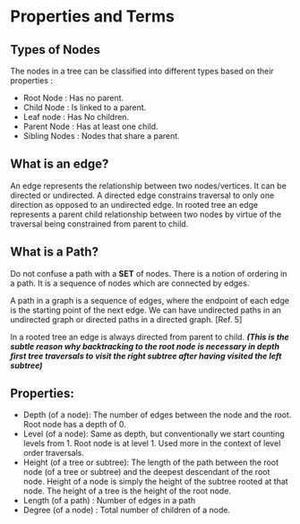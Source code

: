 # Properties and Terms


## Types of Nodes

The nodes in a tree can be classified into different types based on their properties :

* Root Node : Has no parent.
* Child Node : Is linked to a parent.
* Leaf node : Has No children.
* Parent Node : Has at least one child.
* Sibling Nodes : Nodes that share a parent.

## What is an edge? 

An edge represents the relationship between two nodes/vertices. It can be directed or undirected. A directed edge constrains traversal to only one direction as opposed to an undirected edge. In rooted tree an edge represents a parent child relationship between two nodes by virtue of the traversal being constrained from parent to child.


## What is a Path?

Do not confuse a path with a **SET** of nodes. There is a notion of ordering in a path. It is a sequence of nodes which are connected by edges. 


A path in a graph is a sequence of edges, where the endpoint of each edge is the starting point of the next edge.  We can have undirected paths in an undirected graph or directed paths in a directed graph. [Ref. 5]

In a rooted tree an edge is always directed from parent to child. ***(This is the subtle reason why backtracking to the root node is necessary in depth first tree traversals to visit the right subtree after having visited the left subtree)***

## Properties: 

* Depth (of a node): The number of edges between the node and the root. Root node has a depth of 0.
* Level (of a node): Same as depth, but conventionally we start counting levels from 1. Root node is at level 1. Used more in the context of level order traversals.
* Height (of a tree or subtree): The length of the path between the root node (of a tree or subtree) and the deepest descendant of the root node. Height of a node is simply the height of the subtree rooted at that node. The height of a tree is the height of the root node.
* Length (of a path) :  Number of edges in a path
* Degree (of a node) : Total number of children of a node.

